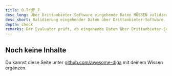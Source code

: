```yaml
---
title: O.TrdP_7
desc_long: Über Drittanbieter-Software eingehende Daten MÜSSEN validiert werden.
desc_short: Validierung eingehender Daten über Drittanbieter-Software.
depth: check
remarks: Der Evaluator prüft, ob eingehende Daten über Drittanbieter-Software gemäß O.Source_1 behandelt werden und dem Stand der Technik entsprechende Sicherheitsfunktionen gemäß vorhanden sind.
---
```


## Noch keine Inhalte

Du kannst diese Seite unter [github.com/awesome-diga](https://github.com/awesome-diga/tr-faq) mit deinem Wissen ergänzen.
